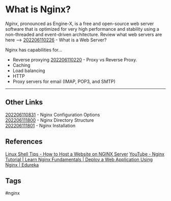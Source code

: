 # What is Nginx?

*Nginx*, pronounced as Engine-X, is a free and open-source web server software that is optimized for very high performance and stability using a non-threaded and event-driven architecture. Review what web servers are here --> [202206110226](../202206110226) - What is a Web Server?

Nginx has capabilities for...
* Reverse proxying [202206110220](../202206110220) - Proxy vs Reverse Proxy.  
* Caching  
* Load balancing 
* HTTP  
* Proxy servers for email (IMAP, POP3, and SMTP)
---

## Other Links
[202206110831](../202206110831) - Nginx Configuration Options  
[202206111800](../202206111800) - Nginx Directory Structure  
[202206111801](../202206111801) - Nginx Installation  

## References
[Linux Shell Tips - How to Host a Website on NGINX Server](https://www.linuxshelltips.com/install-nginx-in-linux/)
[YouTube - Nginx Tutorial | Learn Nginx Fundamentals | Deploy a Web Application Using Nginx | Edureka](https://www.youtube.com/watch?v=1ndlRiaYiWQ)

## Tags
#nginx
